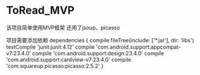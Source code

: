 # ToRead_MVP
该项目简单使用MVP框架
还用了jsoup、picasso


项目需要添加依赖
dependencies {
    compile fileTree(include: ['*.jar'], dir: 'libs')
    testCompile 'junit:junit:4.12'
    compile 'com.android.support:appcompat-v7:23.4.0'
    compile 'com.android.support:design:23.4.0'
    compile 'com.android.support:cardview-v7:23.4.0'
    compile 'com.squareup.picasso:picasso:2.5.2'
}
